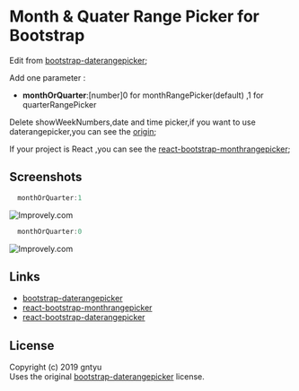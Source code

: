 # Month & Quater Range Picker for Bootstrap

Edit from [bootstrap-daterangepicker](https://github.com/dangrossman/bootstrap-daterangepicker);

Add one parameter :  
* **monthOrQuarter**:[number]0 for monthRangePicker(default) ,1 for quarterRangePicker  

Delete showWeekNumbers,date and time picker,if you want to use daterangepicker,you can see the [origin](https://github.com/dangrossman/bootstrap-daterangepicker);

If your project is React ,you can see the [react-bootstrap-monthrangepicker](https://github.com/gntyu/bootstrap-monthrangepicker);


## Screenshots

```javascript
  monthOrQuarter:1
```
![Improvely.com](http://t.w2wz.cn/t6/700/1555049607x2728278608.gif)

```javascript
  monthOrQuarter:0
```
![Improvely.com](http://t.w2wz.cn/t6/700/1555049870x2728265518.gif)

## Links

* [bootstrap-daterangepicker](https://github.com/dangrossman/bootstrap-daterangepicker)
* [react-bootstrap-monthrangepicker ](https://github.com/gntyu/bootstrap-monthrangepicker)
* [react-bootstrap-daterangepicker](https://github.com/skratchdot/react-bootstrap-daterangepicker)


## License

Copyright (c) 2019 gntyu   
Uses the original [bootstrap-daterangepicker](https://github.com/dangrossman/bootstrap-daterangepicker) license.


